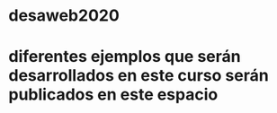 # desaweb2020
# diferentes ejemplos que serán desarrollados en este curso serán publicados en este espacio
